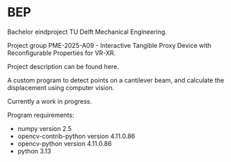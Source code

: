 # BEP

Bachelor eindproject TU Delft Mechanical Engineering. 

Project group PME-2025-A09 - Interactive Tangible Proxy Device with Reconfigurable Properties for VR-XR.

Project description can be found here.

A custom program to detect points on a cantilever beam, and calculate the displacement using computer vision.

Currently a work in progress.


Program requirements:
- numpy version 2.5
- opencv-contrib-python version 4.11.0.86
- opencv-python version 4.11.0.86
- python 3.13

